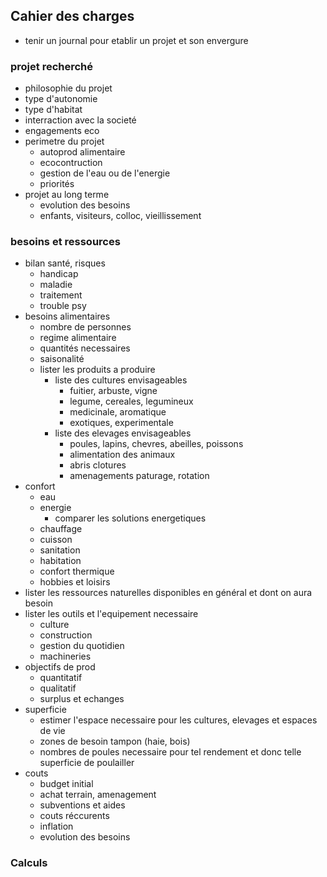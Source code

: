 ## Cahier des charges
- tenir un journal pour etablir un projet et son envergure

### projet recherché
  - philosophie du projet
  - type d'autonomie
  - type d'habitat
  - interraction avec la societé
  - engagements eco
  - perimetre du projet
    - autoprod alimentaire
    - ecocontruction
    - gestion de l'eau ou de l'energie
    - priorités
- projet au long terme
  - evolution des besoins
  - enfants, visiteurs, colloc, vieillissement
### besoins et ressources
- bilan santé, risques 
  - handicap
  - maladie
  - traitement
  - trouble psy
- besoins alimentaires
  - nombre de personnes
  - regime alimentaire
  - quantités necessaires
  - saisonalité
  - lister les produits a produire
    - liste des cultures envisageables
        - fuitier, arbuste, vigne
        - legume, cereales, legumineux
        - medicinale, aromatique
        - exotiques, experimentale
    - liste des elevages envisageables
        - poules, lapins, chevres, abeilles, poissons
        - alimentation des animaux
        - abris clotures
        - amenagements paturage, rotation
- confort
  - eau
  - energie
    - comparer les solutions energetiques
  - chauffage
  - cuisson
  - sanitation
  - habitation
  - confort thermique
  - hobbies et loisirs
- lister les ressources naturelles disponibles en général et dont on aura besoin
- lister les outils et l'equipement necessaire
  - culture
  - construction
  - gestion du quotidien
  - machineries
- objectifs de prod
  - quantitatif
  - qualitatif
  - surplus et echanges
- superficie
  - estimer l'espace necessaire pour les cultures, elevages et espaces de vie
  - zones de besoin tampon (haie, bois)
  - nombres de poules necessaire pour tel rendement et donc telle superficie de poulailler
- couts
  - budget initial
  - achat terrain, amenagement
  - subventions et aides
  - couts réccurents
  - inflation
  - evolution des besoins

### Calculs

